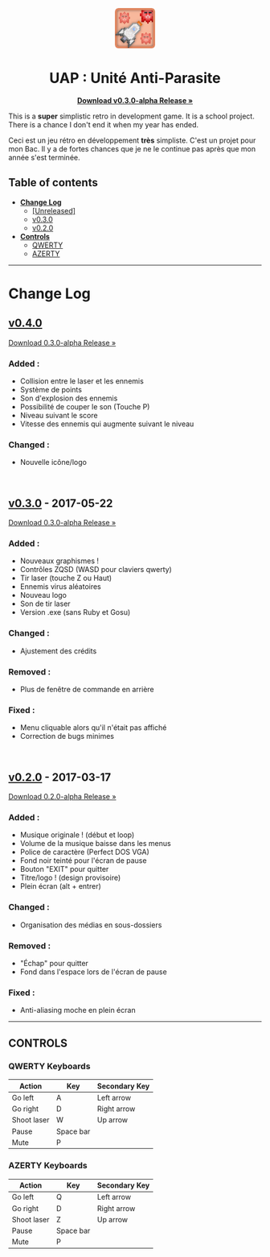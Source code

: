 <p align="center">
  <a href="https://github.com/Jyel/UniteAntiParasite">
    <img src="icon/logo.png" width=80 height=80>
  </a>

  <h1 align="center">UAP : Unité Anti-Parasite</h1>

  <p align="center">
    <a href="https://github.com/Jyel/UniteAntiParasite/releases/download/v0.3.0-alpha/UAP.v0.3.0-alpha.RELEASE.zip"><strong>Download v0.3.0-alpha Release &raquo;</strong></a>
  </p>
</p>

This is a **super** simplistic retro in development game. It is a school project.
There is a chance I don't end it when my year has ended.

Ceci est un jeu rétro en développement **très** simpliste. C'est un projet pour mon Bac.
Il y a de fortes chances que je ne le continue pas après que mon année s'est terminée.

## Table of contents
- <strong>[Change Log](#change-log)</strong>
  + [[Unreleased]](#unreleased)
  + [v0.3.0](#v030---2017-05-22)
  + [v0.2.0](#v020---2017-03-17)
- <strong>[Controls](#controls)</strong>
  + [QWERTY](#qwerty-keyboards)
  + [AZERTY](#azerty-keyboards)

***
# Change Log
## [v0.4.0](https://github.com/Jyel/UniteAntiParasite/releases/tag/v0.4.0-alpha)
[Download 0.3.0-alpha Release &raquo;](https://github.com/Jyel/UniteAntiParasite/releases/download/v0.4.0-alpha/UAP.v0.4.0-alpha.RELEASE.zip)
### Added :
- Collision entre le laser et les ennemis
- Système de points
- Son d'explosion des ennemis
- Possibilité de couper le son (Touche P)
- Niveau suivant le score
- Vitesse des ennemis qui augmente suivant le niveau
### Changed : 
- Nouvelle icône/logo

<br>

## [v0.3.0](https://github.com/Jyel/UniteAntiParasite/releases/tag/v0.3.0-alpha) - 2017-05-22
[Download 0.3.0-alpha Release &raquo;](https://github.com/Jyel/UniteAntiParasite/releases/download/v0.3.0-alpha/UAP.v0.3.0-alpha.RELEASE.zip)
### Added :
- Nouveaux graphismes !
- Contrôles ZQSD (WASD pour claviers qwerty)
- Tir laser (touche Z ou Haut)
- Ennemis virus aléatoires
- Nouveau logo
- Son de tir laser
- Version .exe (sans Ruby et Gosu) 
### Changed :
- Ajustement des crédits  
### Removed :
- Plus de fenêtre de commande en arrière  
### Fixed :
- Menu cliquable alors qu'il n'était pas affiché
- Correction de bugs minimes

<br>

## [v0.2.0](https://github.com/Jyel/UniteAntiParasite/releases/tag/v0.2.0-alpha) - 2017-03-17
[Download 0.2.0-alpha Release &raquo;](https://github.com/Jyel/UniteAntiParasite/releases/download/v0.2.0-alpha/UAP.v0.2.0-alpha.RELEASE.zip)
### Added :
- Musique originale ! (début et loop)
- Volume de la musique baisse dans les menus
- Police de caractère (Perfect DOS VGA)
- Fond noir teinté pour l'écran de pause
- Bouton "EXIT" pour quitter
- Titre/logo ! (design provisoire)
- Plein écran (alt + entrer)
### Changed :
- Organisation des médias en sous-dossiers
### Removed :
- "Échap" pour quitter
- Fond dans l'espace lors de l'écran de pause
### Fixed :
- Anti-aliasing moche en plein écran

***
## CONTROLS

### QWERTY Keyboards
| Action      | Key       | Secondary Key |
| ----------- | --------- | ------------- |
| Go left     | A         | Left arrow    |
| Go right    | D         | Right arrow   |
| Shoot laser | W         | Up arrow      |
| Pause       | Space bar |               |
| Mute       | P		 |               |

### AZERTY Keyboards
| Action      | Key       | Secondary Key |
| ----------- | --------- | ------------- |
| Go left     | Q         | Left arrow    |
| Go right    | D         | Right arrow   |
| Shoot laser | Z         | Up arrow      |
| Pause       | Space bar |               |
| Mute       | P		 |               |
